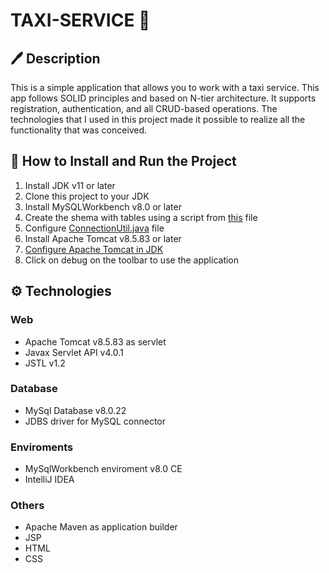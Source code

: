 # TAXI-SERVICE 🚕
## 🖊️ Description
This is a simple application that allows you to work with a taxi service. This app follows SOLID principles and based on N-tier architecture. It supports registration, authentication, and all CRUD-based operations. The technologies that I used in this project made it possible to realize all the functionality that was conceived.
## 🏃 How to Install and Run the Project
1. Install JDK v11 or later
2. Clone this project to your JDK
3. Install MySQLWorkbench v8.0 or later
4. Create the shema with tables using a script from [this](src/main/resources/init_db.sql) file
5. Configure [ConnectionUtil.java](src/main/java/taxi/util/ConnectionUtil.java) file
6. Install Apache Tomcat v8.5.83 or later
7. [Configure Apache Tomcat in JDK](https://www.jetbrains.com/help/idea/run-debug-configuration-tomcat-server.html)
8. Click on debug on the toolbar to use the application
## ⚙ Technologies
### **Web**
* Apache Tomcat v8.5.83 as servlet
* Javax Servlet API v4.0.1
* JSTL v1.2
### **Database**
* MySql Database v8.0.22
* JDBS driver for MySQL connector
### **Enviroments**
* MySqlWorkbench enviroment v8.0 CE
* IntelliJ IDEA
### **Others**
* Apache Maven as application builder
* JSP
* HTML
* CSS